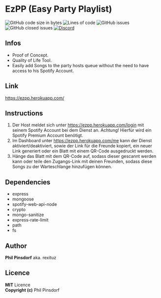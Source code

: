 # EzPP (Easy Party Playlist)
![GitHub code size in bytes](https://img.shields.io/github/languages/code-size/philpinsdorf/ezpp)
![Lines of code](https://img.shields.io/tokei/lines/github/philpinsdorf/ezpp)
![GitHub issues](https://img.shields.io/github/issues-raw/philpinsdorf/ezpp)
![GitHub closed issues](https://img.shields.io/github/issues-closed-raw/philpinsdorf/ezpp)
[![Discord](https://img.shields.io/discord/705014603058380902?color=7289DA&label=discord)](https://discord.gg/UCVyEmM)


## Infos
- Proof of Concept.
- Quality of Life Tool.
- Easily add Songs to the party hosts queue without the need to have access to his Spotify Account.

## Link
https://ezpp.herokuapp.com/

## Instructions
1. Der Host meldet sich unter https://ezpp.herokuapp.com/login mit seinem Spotify Account bei dem Dienst an. Achtung! Hierfür wird ein Spotify Premium Account benötigt.
2. Im Dashboard unter https://ezpp.herokuapp.com/me kann der Dienst aktiviert/deaktiviert, sowie der Link für die Freunde kopiert, ein neuer Link generiert oder ein Blatt mit einem QR-Code ausgedruckt werden.
3. Hänge das Blatt mit dem QR-Code auf, sodass dieser gescannt werden kann oder teile den Zugangs-Link mit deinen Freunden, sodass diese Songs zu der Warteschlange hinzufügen können.

## Dependencies
- express
- mongoose
- spotify-web-api-node
- crypto
- mongo-sanitize
- express-rate-limit
- path
- fs

## Author
<b>Phil Pinsdorf</b> aka. rexituz

## Licence
<b>MIT</b> Licence \
<b>Copyright (c)</b> Phil Pinsdorf
